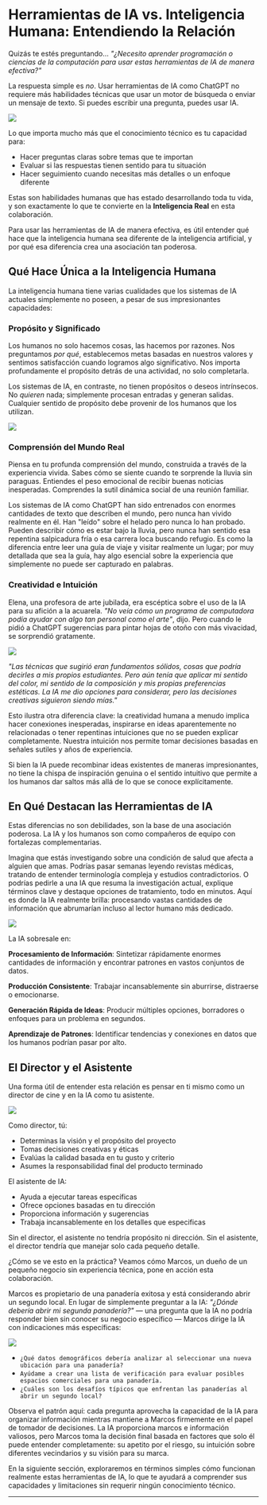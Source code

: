 # Herramientas de IA vs. Inteligencia Humana: Entendiendo la Relación


Quizás te estés preguntando... *"¿Necesito aprender programación o ciencias de la computación para usar estas herramientas de IA de manera efectiva?"*

La respuesta simple es *no*. Usar herramientas de IA como ChatGPT no requiere más habilidades técnicas que usar un motor de búsqueda o enviar un mensaje de texto. Si puedes escribir una pregunta, puedes usar IA.

![](images/simple-interface.jpg)

Lo que importa mucho más que el conocimiento técnico es tu capacidad para:

- Hacer preguntas claras sobre temas que te importan
- Evaluar si las respuestas tienen sentido para tu situación
- Hacer seguimiento cuando necesitas más detalles o un enfoque diferente

Estas son habilidades humanas que has estado desarrollando toda tu vida, y son exactamente lo que te convierte en la **Inteligencia Real** en esta colaboración.

Para usar las herramientas de IA de manera efectiva, es útil entender qué hace que la inteligencia humana sea diferente de la inteligencia artificial, y por qué esa diferencia crea una asociación tan poderosa.

## Qué Hace Única a la Inteligencia Humana

La inteligencia humana tiene varias cualidades que los sistemas de IA actuales simplemente no poseen, a pesar de sus impresionantes capacidades:

### Propósito y Significado

Los humanos no solo hacemos cosas, las hacemos por razones. Nos preguntamos *por qué*, establecemos metas basadas en nuestros valores y sentimos satisfacción cuando logramos algo significativo. Nos importa profundamente el propósito detrás de una actividad, no solo completarla.

Los sistemas de IA, en contraste, no tienen propósitos o deseos intrínsecos. No *quieren* nada; simplemente procesan entradas y generan salidas. Cualquier sentido de propósito debe provenir de los humanos que los utilizan.

![](images/purpose-meaning.jpg)

### Comprensión del Mundo Real

Piensa en tu profunda comprensión del mundo, construida a través de la experiencia vivida. Sabes cómo se siente cuando te sorprende la lluvia sin paraguas. Entiendes el peso emocional de recibir buenas noticias inesperadas. Comprendes la sutil dinámica social de una reunión familiar.

Los sistemas de IA como ChatGPT han sido entrenados con enormes cantidades de texto que describen el mundo, pero nunca han vivido realmente en él. Han "leído" sobre el helado pero nunca lo han probado. Pueden describir cómo es estar bajo la lluvia, pero nunca han sentido esa repentina salpicadura fría o esa carrera loca buscando refugio. Es como la diferencia entre leer una guía de viaje y visitar realmente un lugar; por muy detallada que sea la guía, hay algo esencial sobre la experiencia que simplemente no puede ser capturado en palabras.

### Creatividad e Intuición

Elena, una profesora de arte jubilada, era escéptica sobre el uso de la IA para su afición a la acuarela. *"No veía cómo un programa de computadora podía ayudar con algo tan personal como el arte"*, dijo. Pero cuando le pidió a ChatGPT sugerencias para pintar hojas de otoño con más vivacidad, se sorprendió gratamente.

![](images/artist-example.jpg)

*"Las técnicas que sugirió eran fundamentos sólidos, cosas que podría decirles a mis propios estudiantes. Pero aún tenía que aplicar mi sentido del color, mi sentido de la composición y mis propias preferencias estéticas. La IA me dio opciones para considerar, pero las decisiones creativas siguieron siendo mías."*

Esto ilustra otra diferencia clave: la creatividad humana a menudo implica hacer conexiones inesperadas, inspirarse en ideas aparentemente no relacionadas o tener repentinas intuiciones que no se pueden explicar completamente. Nuestra intuición nos permite tomar decisiones basadas en señales sutiles y años de experiencia.

Si bien la IA puede recombinar ideas existentes de maneras impresionantes, no tiene la chispa de inspiración genuina o el sentido intuitivo que permite a los humanos dar saltos más allá de lo que se conoce explícitamente.

## En Qué Destacan las Herramientas de IA

Estas diferencias no son debilidades, son la base de una asociación poderosa. La IA y los humanos son como compañeros de equipo con fortalezas complementarias.

Imagina que estás investigando sobre una condición de salud que afecta a alguien que amas. Podrías pasar semanas leyendo revistas médicas, tratando de entender terminología compleja y estudios contradictorios. O podrías pedirle a una IA que resuma la investigación actual, explique términos clave y destaque opciones de tratamiento, todo en minutos. Aquí es donde la IA realmente brilla: procesando vastas cantidades de información que abrumarían incluso al lector humano más dedicado.

![](images/information-processing.jpg)

La IA sobresale en:

**Procesamiento de Información**: Sintetizar rápidamente enormes cantidades de información y encontrar patrones en vastos conjuntos de datos.

**Producción Consistente**: Trabajar incansablemente sin aburrirse, distraerse o emocionarse.

**Generación Rápida de Ideas**: Producir múltiples opciones, borradores o enfoques para un problema en segundos.

**Aprendizaje de Patrones**: Identificar tendencias y conexiones en datos que los humanos podrían pasar por alto.

## El Director y el Asistente

Una forma útil de entender esta relación es pensar en ti mismo como un director de cine y en la IA como tu asistente.

![](images/director-assistant.jpg)

Como director, tú:

- Determinas la visión y el propósito del proyecto
- Tomas decisiones creativas y éticas
- Evalúas la calidad basada en tu gusto y criterio
- Asumes la responsabilidad final del producto terminado

El asistente de IA:

- Ayuda a ejecutar tareas específicas
- Ofrece opciones basadas en tu dirección
- Proporciona información y sugerencias
- Trabaja incansablemente en los detalles que especificas

Sin el director, el asistente no tendría propósito ni dirección. Sin el asistente, el director tendría que manejar solo cada pequeño detalle.

¿Cómo se ve esto en la práctica? Veamos cómo Marcos, un dueño de un pequeño negocio sin experiencia técnica, pone en acción esta colaboración.

Marcos es propietario de una panadería exitosa y está considerando abrir un segundo local. En lugar de simplemente preguntar a la IA: *"¿Dónde debería abrir mi segunda panadería?"* — una pregunta que la IA no podría responder bien sin conocer su negocio específico — Marcos dirige la IA con indicaciones más específicas:

![](images/bakery-example.jpg)

- `¿Qué datos demográficos debería analizar al seleccionar una nueva ubicación para una panadería?`
- `Ayúdame a crear una lista de verificación para evaluar posibles espacios comerciales para una panadería.`
- `¿Cuáles son los desafíos típicos que enfrentan las panaderías al abrir un segundo local?`

Observa el patrón aquí: cada pregunta aprovecha la capacidad de la IA para organizar información mientras mantiene a Marcos firmemente en el papel de tomador de decisiones. La IA proporciona marcos e información valiosos, pero Marcos toma la decisión final basada en factores que solo él puede entender completamente: su apetito por el riesgo, su intuición sobre diferentes vecindarios y su visión para su marca.

En la siguiente sección, exploraremos en términos simples cómo funcionan realmente estas herramientas de IA, lo que te ayudará a comprender sus capacidades y limitaciones sin requerir ningún conocimiento técnico.

---

<div style="page-break-after: always;"></div>
